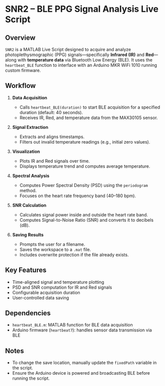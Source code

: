 # SNR2 – BLE PPG Signal Analysis Live Script

## Overview
`SNR2` is a MATLAB Live Script designed to acquire and analyze photoplethysmographic (PPG) signals—specifically **Infrared (IR)** and **Red**—along with **temperature data** via Bluetooth Low Energy (BLE). It uses the `heartbeat_BLE` function to interface with an Arduino MKR WiFi 1010 running custom firmware.

## Workflow
1. **Data Acquisition**
   - Calls `heartbeat_BLE(duration)` to start BLE acquisition for a specified duration (default: 40 seconds).
   - Receives IR, Red, and temperature data from the MAX30105 sensor.

2. **Signal Extraction**
   - Extracts and aligns timestamps.
   - Filters out invalid temperature readings (e.g., initial zero values).

3. **Visualization**
   - Plots IR and Red signals over time.
   - Displays temperature trend and computes average temperature.

4. **Spectral Analysis**
   - Computes Power Spectral Density (PSD) using the `periodogram` method.
   - Focuses on the heart rate frequency band (40–180 bpm).

5. **SNR Calculation**
   - Calculates signal power inside and outside the heart rate band.
   - Computes Signal-to-Noise Ratio (SNR) and converts it to decibels (dB).

6. **Saving Results**
   - Prompts the user for a filename.
   - Saves the workspace to a `.mat` file.
   - Includes overwrite protection if the file already exists.

## Key Features
- Time-aligned signal and temperature plotting
- PSD and SNR computation for IR and Red signals
- Configurable acquisition duration
- User-controlled data saving

## Dependencies
- `heartbeat_BLE.m`: MATLAB function for BLE data acquisition
- Arduino firmware (`heartbeat7`): handles sensor data transmission via BLE

## Notes
- To change the save location, manually update the `fixedPath` variable in the script.
- Ensure the Arduino device is powered and broadcasting BLE before running the script.

